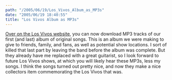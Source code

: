 ```yaml
---
path: "/2005/06/19/Los_Vivos_Album_as_MP3s" 
date: "2005/06/19 18:40:55" 
title: "Los Vivos Album as MP3s" 
---
```

<p><a href="http://www.losvivos.com/news.asp">Over on the Los Vivos website</a>, you can now download MP3 tracks of our first (and last) album of original songs. This is an album we were making to give to friends, family, and fans, as well as potential show locations. I sort of killed that last part by leaving the band before the album was complete. But they already have me replaced with a great guitarist, so I look forward to future Los Vivos shows, at which you will likely hear these MP3s, less my songs. I think the songs turned out pretty nice, and now they make a nice collectors item commemorating the Los Vivos that was.</p>